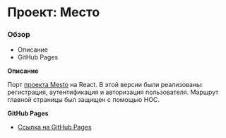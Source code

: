 # Проект: Место

### Обзор
* Описание
* GitHub Pages

**Описание**

Порт [проекта Mesto](https://github.com/Skavr666/mesto) на React. В этой версии были реализованы: регистрация, аутентификация и авторизация пользователя. Маршрут главной страницы был защищен с помощью HOC.

**GitHub Pages**

* [Ссылка на GitHub Pages](https://skavr666.github.io/react-mesto-auth/)